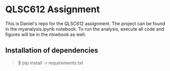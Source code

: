 # QLSC612 Assignment
This is Daniel's repo for the QLSC612 assignment. The project can be found in the myanalysis.ipynb notebook. To run the analysis, execute all code and figures will be in the ntoebook as well.

## Installation of dependencies
> $ pip install -r requirements.txt
